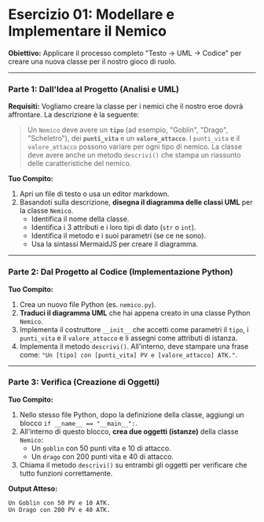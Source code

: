 # Esercizio 01: Modellare e Implementare il Nemico

**Obiettivo:** Applicare il processo completo "Testo -> UML -> Codice" per creare una nuova classe per il nostro gioco di ruolo.

---

### Parte 1: Dall'Idea al Progetto (Analisi e UML)

**Requisiti:**
Vogliamo creare la classe per i nemici che il nostro eroe dovrà affrontare. La descrizione è la seguente:

> Un `Nemico` deve avere un **`tipo`** (ad esempio, "Goblin", "Drago", "Scheletro"), dei **`punti_vita`** e un **`valore_attacco`**. I `punti_vita` e il `valore_attacco` possono variare per ogni tipo di nemico. La classe deve avere anche un metodo `descrivi()` che stampa un riassunto delle caratteristiche del nemico.

**Tuo Compito:**

1.  Apri un file di testo o usa un editor markdown.
2.  Basandoti sulla descrizione, **disegna il diagramma delle classi UML** per la classe `Nemico`.
    *   Identifica il nome della classe.
    *   Identifica i 3 attributi e i loro tipi di dato (`str` o `int`).
    *   Identifica il metodo e i suoi parametri (se ce ne sono).
    *   Usa la sintassi MermaidJS per creare il diagramma.

---

### Parte 2: Dal Progetto al Codice (Implementazione Python)

**Tuo Compito:**

1.  Crea un nuovo file Python (es. `nemico.py`).
2.  **Traduci il diagramma UML** che hai appena creato in una classe Python `Nemico`.
3.  Implementa il costruttore `__init__` che accetti come parametri il `tipo`, i `punti_vita` e il `valore_attacco` e li assegni come attributi di istanza.
4.  Implementa il metodo `descrivi()`. All'interno, deve stampare una frase come: `"Un [tipo] con [punti_vita] PV e [valore_attacco] ATK."`.

---

### Parte 3: Verifica (Creazione di Oggetti)

**Tuo Compito:**

1.  Nello stesso file Python, dopo la definizione della classe, aggiungi un blocco `if __name__ == "__main__":`.
2.  All'interno di questo blocco, **crea due oggetti (istanze)** della classe `Nemico`:
    *   Un `goblin` con 50 punti vita e 10 di attacco.
    *   Un `drago` con 200 punti vita e 40 di attacco.
3.  Chiama il metodo `descrivi()` su entrambi gli oggetti per verificare che tutto funzioni correttamente.

**Output Atteso:**
```
Un Goblin con 50 PV e 10 ATK.
Un Drago con 200 PV e 40 ATK.
```